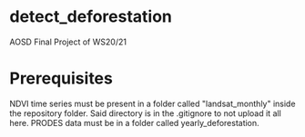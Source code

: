 # detect_deforestation
AOSD Final Project of WS20/21

# Prerequisites
NDVI time series must be present in a folder called "landsat_monthly" inside the repository folder. Said directory is in the .gitignore to not upload it all here. PRODES data must be in a folder called yearly_deforestation.